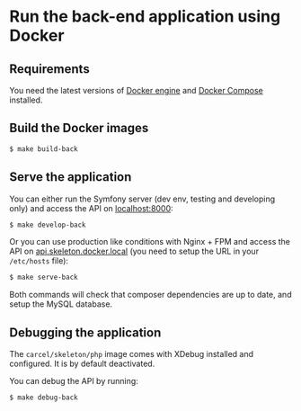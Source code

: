 # Run the back-end application using Docker

## Requirements

You need the latest versions of [Docker engine](https://docs.docker.com/engine/) and [Docker Compose](https://docs.docker.com/compose/) installed.

## Build the Docker images

```bash
$ make build-back
```

## Serve the application

You can either run the Symfony server (dev env, testing and developing only)
and access the API on [localhost:8000](http://localhost:8000):
```bash
$ make develop-back
```

Or you can use production like conditions with Nginx + FPM
and access the API on [api.skeleton.docker.local](http://api.skeleton.docker.local)
(you need to setup the URL in your `/etc/hosts` file):
```bash
$ make serve-back
```

Both commands will check that composer dependencies are up to date, and setup the MySQL database.

## Debugging the application

The `carcel/skeleton/php` image comes with XDebug installed and configured. It is by default deactivated.

You can debug the API by running:
```bash
$ make debug-back
```
